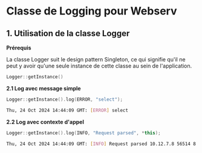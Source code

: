 # Classe de Logging pour Webserv
## 1. Utilisation de la classe Logger

**Prérequis**

La classe Logger suit le design pattern Singleton, ce qui signifie qu'il ne peut y avoir qu'une seule instance de cette classe au sein de l'application.

```c++
Logger::getInstance()
```
**2.1 Log avec message simple**
```c++
Logger::getInstance().log(ERROR, "select");
```

```bash
Thu, 24 Oct 2024 14:44:09 GMT: [ERROR] select
```

**2.2 Log avec contexte d'appel**
```c++
Logger::getInstance().log(INFO, "Request parsed", *this);
```

```bash
Thu, 24 Oct 2024 14:44:09 GMT: [INFO] Request parsed 10.12.7.8 56514 8
```
